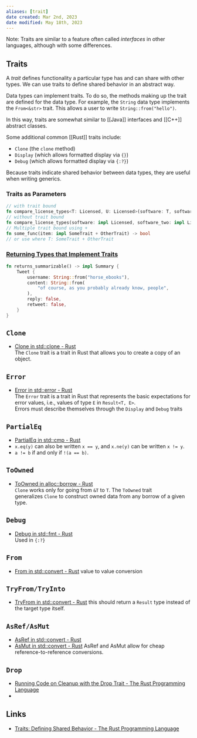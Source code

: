 ```yaml
---
aliases: [trait]
date created: Mar 2nd, 2023
date modified: May 18th, 2023
---
```

Note: Traits are similar to a feature often called _interfaces_ in other languages, although with some differences.

## Traits
A _trait_ defines functionality a particular type has and can share with other types. We can use traits to define shared behavior in an abstract way.

Data types can implement traits. To do so, the methods making up the trait are defined for the data type. For example, the `String` data type implements the `From<&str>` trait. This allows a user to write `String::from("hello")`.

In this way, traits are somewhat similar to [[Java]] interfaces and [[C++]] abstract classes.

Some additional common [[Rust]] traits include:
- `Clone` (the `clone` method)
- `Display` (which allows formatted display via `{}`)
- `Debug` (which allows formatted display via `{:?}`)

Because traits indicate shared behavior between data types, they are useful when writing generics.

### Traits as Parameters
```rust
// with trait bound
fn compare_license_types<T: Licensed, U: Licensed>(software: T, software_two: U) -> bool
// without trait bound
fn compare_license_types(software: impl Licensed, software_two: impl Licensed) -> bool
// Multiple trait bound using +
fn some_func(item: impl SomeTrait + OtherTrait) -> bool 
// or use where T: SomeTrait + OtherTrait
```

### [Returning Types that Implement Traits](https://doc.rust-lang.org/book/ch10-02-traits.html#returning-types-that-implement-traits)
```rust
fn returns_summarizable() -> impl Summary {
    Tweet {
        username: String::from("horse_ebooks"),
        content: String::from(
            "of course, as you probably already know, people",
        ),
        reply: false,
        retweet: false,
    }
}
```

## `Clone`
- [Clone in std::clone - Rust](https://doc.rust-lang.org/std/clone/trait.Clone.html)  
The `Clone` trait is a trait in Rust that allows you to create a copy of an object.

## `Error`
- [Error in std::error - Rust](https://doc.rust-lang.org/std/error/trait.Error.html)  
The `Error` trait is a trait in Rust that represents the basic expectations for error values, i.e., values of type `E` in `Result<T, E>`.  
Errors must describe themselves through the `Display` and `Debug` traits

## `PartialEq`
- [PartialEq in std::cmp - Rust](https://doc.rust-lang.org/std/cmp/trait.PartialEq.html)
- `x.eq(y)` can also be written `x == y`, and `x.ne(y)` can be written `x != y`.
- `a != b` if and only if `!(a == b)`.

## `ToOwned`
- [ToOwned in alloc::borrow - Rust](https://doc.rust-lang.org/alloc/borrow/trait.ToOwned.html)  
`Clone` works only for going from `&T` to `T`. The `ToOwned` trait generalizes `Clone` to construct owned data from any borrow of a given type.

## `Debug`
- [Debug in std::fmt - Rust](https://doc.rust-lang.org/std/fmt/trait.Debug.html)  
Used in `{:?}`

## `From`
- [From in std::convert - Rust](https://doc.rust-lang.org/std/convert/trait.From.html)
value to value conversion

## `TryFrom/TryInto`
- [TryFrom in std::convert - Rust](https://doc.rust-lang.org/std/convert/trait.TryFrom.html)
this should return a `Result` type instead of the target type itself.

## `AsRef/AsMut`
- [AsRef in std::convert - Rust](https://doc.rust-lang.org/std/convert/trait.AsRef.html)
- [AsMut in std::convert - Rust](https://doc.rust-lang.org/std/convert/trait.AsMut.html)
AsRef and AsMut allow for cheap reference-to-reference conversions.

## `Drop`
- [Running Code on Cleanup with the Drop Trait - The Rust Programming Language](https://doc.rust-lang.org/book/ch15-03-drop.html)
- 

## Links
- [Traits: Defining Shared Behavior - The Rust Programming Language](https://doc.rust-lang.org/book/ch10-02-traits.html#specifying-multiple-trait-bounds-with-the--syntax)
